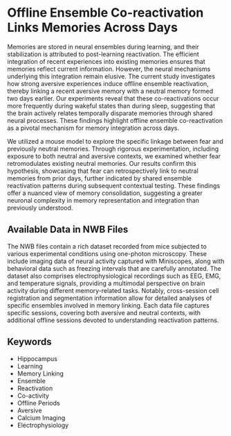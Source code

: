 # Offline Ensemble Co-reactivation Links Memories Across Days

Memories are stored in neural ensembles during learning, and their stabilization is attributed to post-learning reactivation. The efficient integration of recent experiences into existing memories ensures that memories reflect current information. However, the neural mechanisms underlying this integration remain elusive. The current study investigates how strong aversive experiences induce offline ensemble reactivation, thereby linking a recent aversive memory with a neutral memory formed two days earlier. Our experiments reveal that these co-reactivations occur more frequently during wakeful states than during sleep, suggesting that the brain actively relates temporally disparate memories through shared neural processes. These findings highlight offline ensemble co-reactivation as a pivotal mechanism for memory integration across days.

We utilized a mouse model to explore the specific linkage between fear and previously neutral memories. Through rigorous experimentation, including exposure to both neutral and aversive contexts, we examined whether fear retromodulates existing neutral memories. Our results confirm this hypothesis, showcasing that fear can retrospectively link to neutral memories from prior days, further indicated by shared ensemble reactivation patterns during subsequent contextual testing. These findings offer a nuanced view of memory consolidation, suggesting a greater neuronal complexity in memory representation and integration than previously understood.

## Available Data in NWB Files

The NWB files contain a rich dataset recorded from mice subjected to various experimental conditions using one-photon microscopy. These include imaging data of neural activity captured with Miniscopes, along with behavioral data such as freezing intervals that are carefully annotated. The dataset also comprises electrophysiological recordings such as EEG, EMG, and temperature signals, providing a multimodal perspective on brain activity during different memory-related tasks. Notably, cross-session cell registration and segmentation information allow for detailed analyses of specific ensembles involved in memory linking. Each data file captures specific sessions, covering both aversive and neutral contexts, with additional offline sessions devoted to understanding reactivation patterns.

## Keywords

- Hippocampus
- Learning
- Memory Linking
- Ensemble
- Reactivation
- Co-activity
- Offline Periods
- Aversive
- Calcium Imaging
- Electrophysiology